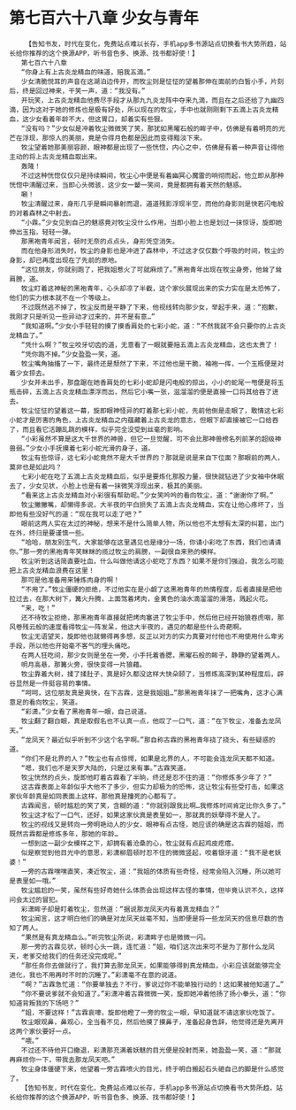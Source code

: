 # 第七百六十八章 少女与青年
        【告知书友，时代在变化，免费站点难以长存，手机app多书源站点切换看书大势所趋，站长给你推荐的这个换源APP，听书音色多、换源、找书都好使！】
       第七百六十八章
       “你身上有上古炎龙精血的味道，赔我五滴。”
       少女清脆悦耳的声音在这湖泊边传开，而牧尘则是怔怔的望着那伸在面前的白皙小手，片刻后，终是回过神来，干笑一声，道：“我没有。”
       开玩笑，上古炎龙精血他费尽手段才从那九九炎龙阵中夺来九滴，而且在之后还给了九幽四滴，因为这对于她的修炼也是极有好处，所以现在的牧尘，手中也就刚刚剩下五滴上古炎龙精血，这少女看着年龄不大，但这胃口，却着实有些狠。
       “没有吗？”少女似是冲着牧尘微微笑了笑，那犹如黑曜石般的眸子中，仿佛是有着明亮的光芒在浮现，那惊人的美丽，竟是令得月色都是因此而变得黯淡下来。
       牧尘望着她那美丽容颜，眼神都是出现了一些恍惚，内心之中，仿佛是有着一种声音让得他主动的将上古炎龙精血取出来。
       轰隆！
       不过这种恍惚仅仅只是持续瞬间，牧尘心中便是有着幽冥心魔雷的响彻而起，他立即从那种恍惚中清醒过来，当即心头微骇，这少女一颦一笑间，竟是都拥有着天然的魅惑。
       唰！
       牧尘清醒过来，身形几乎是瞬间暴射而退，道道残影浮现半空，而他的身影则是快若闪电般的对着森林之中射去。
       “小霖。”少女见到自己的魅惑竟对牧尘没什么作用，当即小脸上也是划过一抹惊讶，旋即她伸出玉指，轻轻一弹。
       那黑袍青年闻言，顿时无奈的点点头，身形凭空消失。
       而在他身形消失时，牧尘的身影也是冲进了森林中，不过这才仅仅数个呼吸的时间，牧尘的身影，却已再度出现在了先前的原地。
       “这位朋友，你就别跑了，把我姐惹火了可就麻烦了。”黑袍青年出现在牧尘身旁，他耸了耸肩膀，道。
       牧尘盯着这神秘的黑袍青年，心头却凉了半截，这个家伙展现出来的实力实在是太恐怖了，他们的实力根本就不在一个等级上。
       不过既然逃不掉了，牧尘反而是平静了下来，他视线转向那少女，举起手来，道：“抱歉，我刚才只是听见一些异动才过来的，并不是有意…”
       “我知道啊。”少女小手轻轻的摸了摸香肩处的七彩小蛇，道：“不然我就不会只要你的上古炎龙精血了。”
       “凭什么啊？”牧尘咬牙切齿的道，无意看了一眼就要赔五滴上古炎龙精血，这也太贵了！
       “凭你跑不掉。”少女盈盈一笑，道。
       牧尘嘴角抽搐了一下，最终还是颓然了下来，不过他也是干脆，袖袍一挥，一个玉瓶便是对着少女掠去。
       少女并未出手，那盘踞在她香肩处的七彩小蛇却是闪电般的掠出，小小的蛇尾一甩便是将玉瓶击碎，五滴上古炎龙精血漂浮而出，然后它小嘴一张，滋溜溜的便是直接一口将其给吞了进去。
       牧尘怔怔的望着这一幕，旋即眼神怪异的盯着那七彩小蛇，先前他倒是走眼了，敢情这七彩小蛇才是厉害的角色，上古炎龙精血之内蕴藏着上古炎龙的意志，但眼下却直接被它一口给吞了，而且看它活蹦乱跳的模样，似乎完全没受到丝毫的影响。
       “小彩虽然不算是这大千世界的神兽，但它一旦觉醒，可不会比那神兽榜名列前茅的超级神兽弱。”少女小手抚摸着七彩小蛇光滑的身子，道。
       牧尘有些惊讶，这七彩小蛇竟然不是大千世界的？那就是说是来自下位面？那眼前的两人，莫非也是如此吗？
       七彩小蛇在吃了五滴上古炎龙精血后，似乎是要炼化那股力量，很快就钻进了少女袖中休眠去了，少女见状，小脸上也是有着一抹微笑浮现出来，极其的美丽。
       “看来这上古炎龙精血对小彩很有帮助呢。”少女笑吟吟的看向牧尘，道：“谢谢你了啊。”
       牧尘撇撇嘴，却懒得多说，大半夜的平白损失了五滴上古炎龙精血，实在让他心疼坏了，当即他有些没好气的道：“现在我可以走了吧？”
       眼前这两人实在太过的神秘，想来不是什么简单人物，所以他也不太想有太深的纠葛，出门在外，终归是要谨慎一些。
       “哈哈，朋友别生气，大家能够在这里遇见也是缘分一场，你请小彩吃了东西，我们也请请你。”那一旁的黑袍青年笑眯眯的揽过牧尘的肩膀，一副很自来熟的模样。
       牧尘听到这话简直要吐血，什么叫做他请这小蛇吃了东西？如果不是你们强迫，我怎么可能把上古炎龙精血浪费在这里！
       那可是他准备用来锤炼肉身的啊！
       “不用了。”牧尘僵硬的拒绝，不过他实在是小觑了这黑袍青年的热情程度，后者直接是把他拉过去，在那大树下，篝火升腾，上面驾着烤肉，金黄色的油水滴溜溜的滑落，溅起火花。
       “来，吃！”
       还不待牧尘拒绝，那黑袍青年直接就把烤肉塞进了牧尘手中，然后他已经开始狼吞虎咽，那风卷残云般的速度看得牧尘一阵发呆，他这大半夜的，遇见的都是些什么奇葩啊。
       牧尘无语望天，旋即他也就懒得再多想，反正以对方的实力真要对付他也不用使用什么卑劣手段，所以他也开始毫不客气的埋头痛吃。
       在两人狂吃间，那少女则是坐在一旁，小手托着香腮，黑曜石般的眸子，静静的望着两人。
       明月高悬，那篝火旁，很快变得一片狼藉。
       牧尘靠着大树，揉了揉肚子，真是好久都没这样大快朵颐了，当修炼高深到某种程度后，辟谷显然是一件挺容易的事情。
       “呵呵，这位朋友真是爽快，在下古霖，这是我姐姐…”那黑袍青年抹了一把嘴角，这才心满意足的看向牧尘，笑道。
       “彩潇。”少女看了黑袍青年一眼，自己说道。
       牧尘翻了翻白眼，真是取假名也不认真一点，他叹了一口气，道：“在下牧尘，准备去龙凤天。”
       “龙凤天？最近似乎听到不少这个名字啊。”那自称古霖的黑袍青年挠了挠头，有些疑惑的道。
       “你们不是北界的人？”牧尘也有点惊愕，如果是北界的人，不可能会连龙凤天都不知道。
       “嗯，我们也不是天罗大陆的，只是过来有事。”古霖笑道。
       牧尘恍然的点头，旋即他盯着古霖看了半晌，终还是忍不住的道：“你修炼多少年了？”
       这古霖表面上年龄似乎大他不了多少，但实力却极为的恐怖，这让牧尘有些受打击，如果这家伙年龄真是如同表面上这样，那他真是撞死的心都有了。
       古霖闻言，顿时尴尬的笑了笑，含糊的道：“你就别跟我比啊…我修炼时间肯定比你久多了。”
       牧尘这才松了一口气，还好，如果这家伙真是表里如一，那就真的妖孽得不是人了。
       牧尘的视线又是转向一旁明艳动人的少女，眼神有点古怪，她应该的确是这古霖的姐姐，而既然古霖都是修炼多年，那她的年龄…
       一想到这一副少女模样之下，却拥有着沧桑的心，牧尘就有点起鸡皮疙瘩。
       似是察觉到他目光中的意思，彩潇柳眉顿时忍不住的微微竖起，咬着银牙道：“我不是老妖婆！”
       一旁的古霖嘿嘿直笑，凑近牧尘，道：“我姐的体质有些奇怪，经常会陷入沉睡，所以她可是表里如一哦。”
       牧尘尴尬的一笑，虽然有些好奇她什么体质会出现这样古怪的事情，但毕竟认识不久，这样问会太过的冒犯。
       彩潇眸子却是盯着牧尘，忽然道：“据说那龙凤天内有着真龙精血？”
       牧尘闻言，这才明白他们的确是对龙凤天丝毫不知，当即便是将一些龙凤天的信息尽数的告知了两人。
       “果然是有真龙精血么。”听完牧尘所说，彩潇眸子也是微微一闪。
       那一旁的古霖见状，顿时心头一跳，连忙道：“姐，咱们这次出来可不是为了那什么龙凤天，老爹交给我们的任务还没完成呢。”
       “那任务你去做就行了，我打算去那龙凤天，如果能够得到真龙精血，小彩应该就能够完全进化，我也不用再时不时的沉睡了。”彩潇毫不在意的说道。
       “啊？”古霖急忙道：“你要单独去？不行，爹说过你不能单独行动的！这如果被他知道了…”
       “你不要说爹就不会知道了。”彩潇冲着古霖微微一笑，旋即她冲着他扬了扬小拳头，道：“你知道背叛我的下场吧？”
       “姐，不要这样！”古霖哀嚎，旋即他瞪了一旁的牧尘一眼，早知道就不请这家伙吃饭了。
       牧尘眼观鼻，鼻观心，全当看不见，然后他摸了摸鼻子，准备起身告辞，他觉得还是先离开这两个家伙要好一点。
       “喂。”
       不过还不待他开口撤退，彩潇那充满着妖魅的目光便是投射而来，她盈盈一笑，道：“那就再麻烦你一下，带我去那龙凤天吧。”
       牧尘身体僵硬下来，他望着一旁古霖喷火的目光，终于明白搬起石头砸自己的脚是什么感觉了。
       【告知书友，时代在变化，免费站点难以长存，手机app多书源站点切换看书大势所趋，站长给你推荐的这个换源APP，听书音色多、换源、找书都好使！】